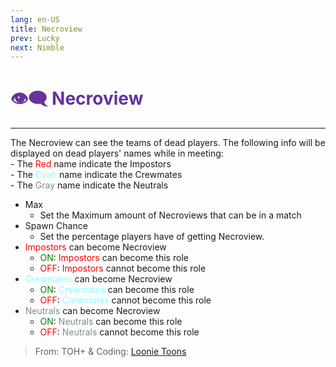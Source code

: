 ```yaml
---
lang: en-US
title: Necroview
prev: Lucky
next: Nimble
---
```


# <font color=#663399>👁️‍🗨️ <b>Necroview</b></font> <Badge text="Helpful" type="tip" vertical="middle"/>
---

The Necroview can see the teams of dead players. The following info will be displayed on dead players' names while in meeting:<br>
\- The <font color=red>Red</font> name indicate the Impostors<br>
\- The <font color=#8cffff>Cyan</font> name indicate the Crewmates<br>
\- The <font color=#7c8c8d>Gray</font> name indicate the Neutrals
* Max
  * Set the Maximum amount of Necroviews that can be in a match
* Spawn Chance
  * Set the percentage players have of getting Necroview.
* <font color=red>Impostors</font> can become Necroview
  * <font color=green>ON</font>: <font color=red>Impostors</font> can become this role
  * <font color=red>OFF</font>: <font color=red>Impostors</font> cannot become this role
* <font color=#8cffff>Crewmates</font> can become Necroview
  * <font color=green>ON</font>: <font color=#8cffff>Crewmates</font> can become this role
  * <font color=red>OFF</font>: <font color=#8cffff>Crewmates</font> cannot become this role
* <font color=#7f8c8d>Neutrals</font> can become Necroview
  * <font color=green>ON</font>: <font color=#7f8c8d>Neutrals</font> can become this role
  * <font color=red>OFF</font>: <font color=#7f8c8d>Neutrals</font> cannot become this role

> From: TOH+ & Coding: [Loonie Toons](https://github.com/Loonie-Toons)